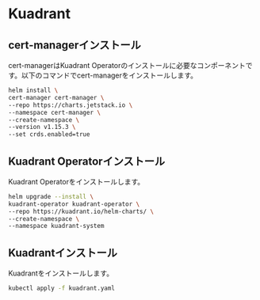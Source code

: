 # Kuadrant

## cert-managerインストール

cert-managerはKuadrant Operatorのインストールに必要なコンポーネントです。以下のコマンドでcert-managerをインストールします。

```bash
helm install \
cert-manager cert-manager \
--repo https://charts.jetstack.io \
--namespace cert-manager \
--create-namespace \
--version v1.15.3 \
--set crds.enabled=true
```

## Kuadrant Operatorインストール

Kuadrant Operatorをインストールします。

```bash
helm upgrade --install \
kuadrant-operator kuadrant-operator \
--repo https://kuadrant.io/helm-charts/ \
--create-namespace \
--namespace kuadrant-system
```

## Kuadrantインストール

Kuadrantをインストールします。

```bash
kubectl apply -f kuadrant.yaml
```
